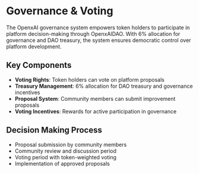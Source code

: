 # Governance & Voting

The OpenxAI governance system empowers token holders to participate in platform decision-making through OpenxAIDAO. With 6% allocation for governance and DAO treasury, the system ensures democratic control over platform development.

## Key Components

- **Voting Rights**: Token holders can vote on platform proposals
- **Treasury Management**: 6% allocation for DAO treasury and governance incentives
- **Proposal System**: Community members can submit improvement proposals
- **Voting Incentives**: Rewards for active participation in governance

## Decision Making Process

- Proposal submission by community members
- Community review and discussion period
- Voting period with token-weighted voting
- Implementation of approved proposals